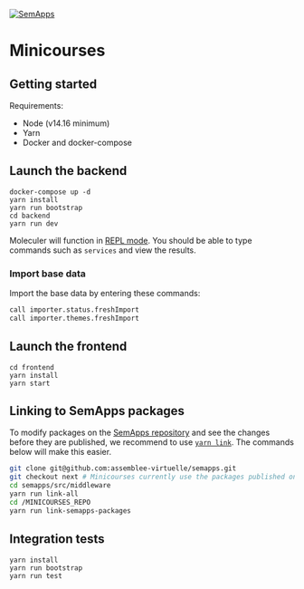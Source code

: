 [![SemApps](https://badgen.net/badge/Powered%20by/SemApps/28CDFB)](https://semapps.org)

# Minicourses

## Getting started

Requirements:

- Node (v14.16 minimum)
- Yarn
- Docker and docker-compose

## Launch the backend

```
docker-compose up -d
yarn install
yarn run bootstrap
cd backend
yarn run dev
```

Moleculer will function in [REPL mode](https://moleculer.services/docs/0.14/moleculer-repl.html). You should be able to type commands such as `services` and view the results.

### Import base data

Import the base data by entering these commands:

```bash
call importer.status.freshImport
call importer.themes.freshImport
```

## Launch the frontend

```
cd frontend
yarn install
yarn start
```

## Linking to SemApps packages

To modify packages on the [SemApps repository](https://github.com/assemblee-virtuelle/semapps) and see the changes before they are published, we recommend to use [`yarn link`](https://classic.yarnpkg.com/en/docs/cli/link/). The commands below will make this easier.

```bash
git clone git@github.com:assemblee-virtuelle/semapps.git
git checkout next # Minicourses currently use the packages published on the next branch
cd semapps/src/middleware
yarn run link-all
cd /MINICOURSES_REPO
yarn run link-semapps-packages
```

## Integration tests

```
yarn install
yarn run bootstrap
yarn run test
```
